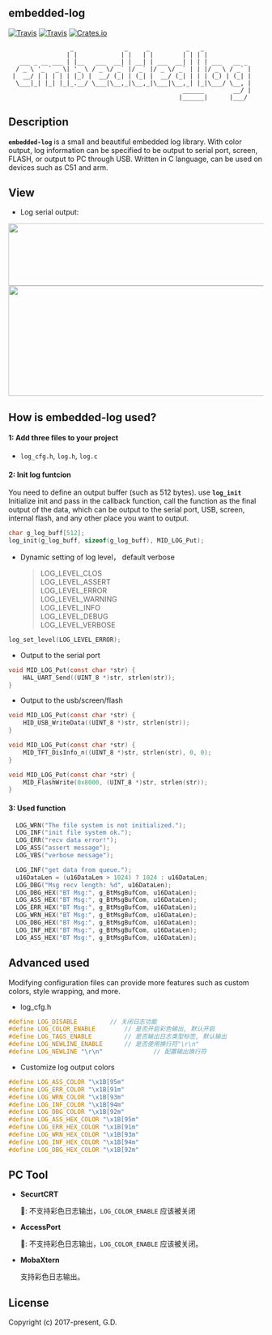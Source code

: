 ## embedded-log
[![Travis](https://img.shields.io/badge/release-2.0.0-blue.svg?style=plastic)](https://github.com/to9/embedded-log/releases)
[![Travis](https://img.shields.io/badge/build-passing-brightgreen.svg?style=plastic)](https://github.com/to9/embedded-log/releases)
[![Crates.io](https://img.shields.io/packagist/l/doctrine/orm.svg?style=plastic)](https://github.com/to9/embedded-log/blob/master/LICENSE)

```
                 _              _     _          _   _             
                | |            | |   | |        | | | |            
   ___ _ __ ___ | |__   ___  __| | __| | ___  __| | | | ___   __ _ 
  / _ \ '_ ` _ \| '_ \ / _ \/ _` |/ _` |/ _ \/ _` | | |/ _ \ / _` |
 |  __/ | | | | | |_) |  __/ (_| | (_| |  __/ (_| | | | (_) | (_| |
  \___|_| |_| |_|_.__/ \___|\__,_|\__,_|\___|\__,_| |_|\___/ \__, |
                                                ______        __/ |
                                               |______|      |___/ 
```
## Description

**`embedded-log`**  is a small and beautiful embedded log library. With color output, log information can be specified to be output to serial port, screen, FLASH, or output to PC through USB. Written in C language, can be used on devices such as C51 and arm.

## View
- Log serial output:

<div align=left><img width="593" height="123" src="https://github.com/to9/embedded-log/blob/master/images/log1.png"/></div>

<div align=left><img width="592" height="218" src="https://github.com/to9/embedded-log/blob/master/images/log2.png"/></div>

## How is embedded-log used?
#### 1: Add three files to your project
- `log_cfg.h`, `log.h`, `log.c`

#### 2: Init log funtcion

You need to define an output buffer (such as 512 bytes). use **`log_init`** Initialize init and pass in the callback function, call the function as the final output of the data, which can be output to the serial port, USB, screen, internal flash, and any other place you want to output.

```c
char g_log_buff[512];
log_init(g_log_buff, sizeof(g_log_buff), MID_LOG_Put);
```

- Dynamic setting of log level， default verbose

  > LOG_LEVEL_CLOS  
  > LOG_LEVEL_ASSERT  
  > LOG_LEVEL_ERROR    
  > LOG_LEVEL_WARNING    
  > LOG_LEVEL_INFO  
  > LOG_LEVEL_DEBUG    
  > LOG_LEVEL_VERBOSE   
  
```c
log_set_level(LOG_LEVEL_ERROR);
```

- Output to the serial port
```c
void MID_LOG_Put(const char *str) {
	HAL_UART_Send((UINT_8 *)str, strlen(str));
}
```
- Output to the usb/screen/flash
```c
void MID_LOG_Put(const char *str) {
	HID_USB_WriteData((UINT_8 *)str, strlen(str));
}

void MID_LOG_Put(const char *str) {
	MID_TFT_DisInfo_n((UINT_8 *)str, strlen(str), 0, 0);
}

void MID_LOG_Put(const char *str) {
	MID_FlashWrite(0x8000, (UINT_8 *)str, strlen(str));
}
```
#### 3: Used function
```c
  LOG_WRN("The file system is not initialized.");
  LOG_INF("init file system ok.");
  LOG_ERR("recv data error!");
  LOG_ASS("assert message");
  LOG_VBS("verbose message");

  LOG_INF("get data from queue.");
  u16DataLen = (u16DataLen > 1024) ? 1024 : u16DataLen;
  LOG_DBG("Msg recv length: %d", u16DataLen);
  LOG_DBG_HEX("BT Msg:", g_BtMsgBufCom, u16DataLen);
  LOG_ASS_HEX("BT Msg:", g_BtMsgBufCom, u16DataLen);
  LOG_ERR_HEX("BT Msg:", g_BtMsgBufCom, u16DataLen);
  LOG_WRN_HEX("BT Msg:", g_BtMsgBufCom, u16DataLen);
  LOG_DBG_HEX("BT Msg:", g_BtMsgBufCom, u16DataLen);
  LOG_INF_HEX("BT Msg:", g_BtMsgBufCom, u16DataLen);
  LOG_ASS_HEX("BT Msg:", g_BtMsgBufCom, u16DataLen);  
```
## Advanced used

Modifying configuration files can provide more features such as custom colors, style wrapping, and more.

- log_cfg.h
```c
#define LOG_DISABLE			// 关闭日志功能
#define LOG_COLOR_ENABLE		// 是否开启彩色输出, 默认开启
#define LOG_TAGS_ENABLE			// 是否输出日志类型标签, 默认输出
#define LOG_NEWLINE_ENABLE		// 是否使用换行符"\r\n"
#define LOG_NEWLINE "\r\n"              // 配置输出换行符
```

- Customize log output colors
```c
#define LOG_ASS_COLOR "\x1B[95m"
#define LOG_ERR_COLOR "\x1B[91m"
#define LOG_WRN_COLOR "\x1B[93m"
#define LOG_INF_COLOR "\x1B[94m"
#define LOG_DBG_COLOR "\x1B[92m"
#define LOG_ASS_HEX_COLOR "\x1B[95m"
#define LOG_ERR_HEX_COLOR "\x1B[91m"
#define LOG_WRN_HEX_COLOR "\x1B[93m"
#define LOG_INF_HEX_COLOR "\x1B[94m"
#define LOG_DBG_HEX_COLOR "\x1B[92m"
```

## PC Tool
- **SecurtCRT**
  
  📢: 不支持彩色日志输出，`LOG_COLOR_ENABLE` 应该被关闭
- **AccessPort** 
  
  📢: 不支持彩色日志输出，`LOG_COLOR_ENABLE` 应该被关闭。
- **MobaXtern**
  
  支持彩色日志输出。
## License

Copyright (c) 2017-present, G.D.

